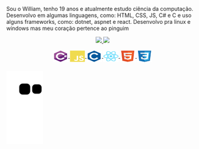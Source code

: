 Sou o William, tenho 19 anos e atualmente estudo ciência da computação. Desenvolvo em algumas linguagens, como: HTML, CSS, JS, C# e C e uso alguns frameworks, como: dotnet, aspnet e react. Desenvolvo pra linux e windows mas meu coração pertence ao pinguim 

<!---
williamlab123/williamlab123 is a ✨ special ✨ repository because its `README.md` (this file) appears on your GitHub profile.
You can click the Preview link to take a look at your changes.
--->


<div align="center">
  <a href="https://github.com/williamlab123">
  <img height="180em" src="https://github-readme-stats.vercel.app/api?username=williamlab123g&show_icons=true&theme=dracula&include_all_commits=true&count_private=true"/>
  <img height="180em" src="https://github-readme-stats.vercel.app/api/top-langs/?username=williamlab123&layout=compact&langs_count=7&theme=tokyonight"/>
</div>
 <div style="display: inline_block" align="center"><br>
  <img align="center" alt="Csharp" height="30" width="40" src="https://raw.githubusercontent.com/devicons/devicon/master/icons/csharp/csharp-original.svg">   
  <img align="center" alt="Js" height="30" width="40" src="https://raw.githubusercontent.com/devicons/devicon/master/icons/javascript/javascript-plain.svg">
  <img align="center" alt="C" height="30" width="40" src="https://raw.githubusercontent.com/devicons/devicon/master/icons/c/c-plain.svg">
  <img align="center" alt="React" height="30" width="40" src="https://raw.githubusercontent.com/devicons/devicon/master/icons/react/react-original.svg">
  <img align="center" alt="HTML" height="30" width="40" src="https://raw.githubusercontent.com/devicons/devicon/master/icons/html5/html5-original.svg">
  <img align="center" alt="CSS" height="30" width="40" src="https://raw.githubusercontent.com/devicons/devicon/master/icons/css3/css3-original.svg">




</div>
  
  ###
  
  
  ![Snake animation](https://github.com/rafaballerini/rafaballerini/blob/output/github-contribution-grid-snake.svg)
 
